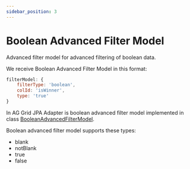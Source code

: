 ```yaml
---
sidebar_position: 3
---
```


# Boolean Advanced Filter Model
Advanced filter model for advanced filtering of boolean data.

We receive Boolean Advanced Filter Model in this format:
```javascript title="Example of received boolean advanced filter in filter model in request"
filterModel: {
    filterType: 'boolean',
    colId: 'isWinner',
    type: 'true'
}
```

In AG Grid JPA Adapter is boolean advanced filter model implemented in class [BooleanAdvancedFilterModel](https://github.com/smolcan/ag-grid-jpa-adapter/blob/main/src/main/java/com/aggrid/jpa/adapter/filter/advanced/column/BooleanAdvancedFilterModel.java).


Boolean advanced filter model supports these types:
- blank
- notBlank
- true
- false
